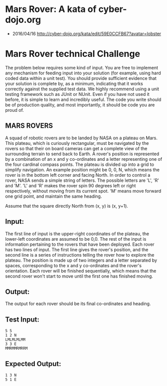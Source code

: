 # Mars Rover: A kata of cyber-dojo.org

- 2016/04/16 http://cyber-dojo.org/kata/edit/59E0CCFB67?avatar=lobster


# Mars Rover technical Challenge

The problem below requires some kind of input. You are free to implement any mechanism for feeding input into your solution (for example, using hard coded data within a unit test). You should provide sufficient evidence that your solution is complete by, as a minimum, indicating that it works correctly against the supplied test data.
We highly recommend using a unit testing framework such as JUnit or NUnit. Even if you have not used it before, it is simple to learn and incredibly useful.
The code you write should be of production quality, and most importantly, it should be code you are proud of.


## MARS ROVERS

A squad of robotic rovers are to be landed by NASA on a plateau on Mars.
This plateau, which is curiously rectangular, must be navigated by the rovers so that their on board cameras can get a complete view of the surrounding terrain to send back to Earth.
A rover's position is represented by a combination of an x and y co-ordinates and a letter representing one of the four cardinal compass points. The plateau is divided up into a grid to simplify navigation. An example position might be 0, 0, N, which means the rover is in the bottom left corner and facing North.
In order to control a rover, NASA sends a simple string of letters. The possible letters are 'L', 'R' and 'M'. 'L' and 'R' makes the rover spin 90 degrees left or right respectively, without moving from its current spot.
'M' means move forward one grid point, and maintain the same heading.

Assume that the square directly North from (x, y) is (x, y+1).


## Input:

The first line of input is the upper-right coordinates of the plateau, the lower-left coordinates are assumed to be 0,0.
The rest of the input is information pertaining to the rovers that have been deployed. Each rover has two lines of input. The first line gives the rover's position, and the second line is a series of instructions telling the rover how to explore the plateau.
The position is made up of two integers and a letter separated by spaces, corresponding to the x and y co-ordinates and the rover's orientation.
Each rover will be finished sequentially, which means that the second rover won't start to move until the first one has finished moving.


## Output:

The output for each rover should be its final co-ordinates and heading.


## Test Input:

```
5 5
1 2 N
LMLMLMLMM
3 3 E
MMRMMRMRRM
```

## Expected Output:

```
1 3 N
5 1 E
```

